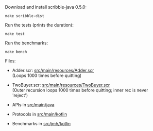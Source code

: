 
Download and install scribble-java 0.5.0:
```shell
make scribble-dist
```

Run the tests (prints the duration):
```shell
make test 
```

Run the benchmarks:
```shell
make bench
```

Files:

- Adder.scr: [src/main/resources/Adder.scr](src/main/resources/Adder.scr)  
  (Loops 1000 times before quitting)

- TwoBuyer.scr: [src/main/resources/TwoBuyer.scr](src/main/resources/TwoBuyer.scr)  
  (Outer recursion loops 1000 times before quitting; inner rec is never 'reject')

- APIs in [src/main/java](src/main/java)

- Protocols in [src/main/kotlin](src/main/kotlin)

- Benchmarks in [src/jmh/kotlin](src/jmh/kotlin)
